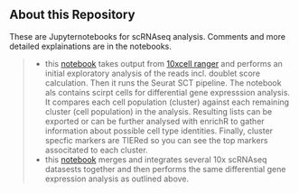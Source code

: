 ## About this Repository  
These are Jupyternotebooks for scRNAseq analysis. Comments and more detailed explainations are in the notebooks.  
>* this [notebook](scRNAseq/MF0245_CD45_sig_pos_NEW.ipynb) takes output from [10xcell ranger](https://support.10xgenomics.com/single-cell-gene-expression/software/pipelines/latest/output/overview) and performs an initial exploratory analysis of the reads incl. doublet score calculation. Then it runs the Seurat SCT pipeline. The notebook als contains scirpt cells for differential gene expresssion analysis. It compares each cell population (cluster) against each remaining cluster (cell population) in the analysis. Resulting lists can be exported or can be further analysed with enrichR to gather information about possible cell type identities. Finally, cluster specfic markers are TIERed so you can see the top markers associtated to each cluster.
>* this [notebook](scRNAseq/integreate_multiple10x_samples.ipynb) merges and integrates several 10x scRNAseq datasests together and then performs the same differential gene expression analysis as outlined above.  
